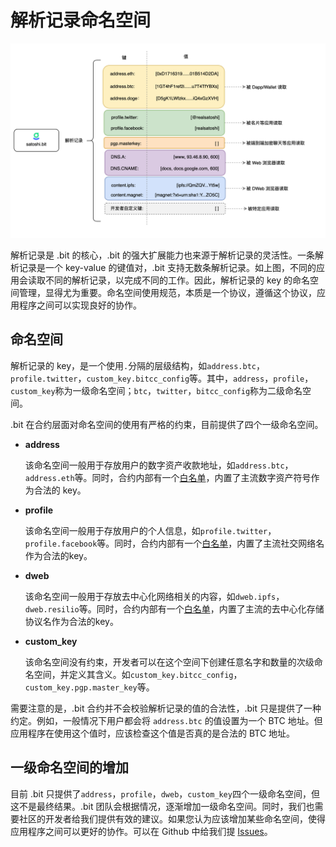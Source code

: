 # 解析记录命名空间



<img src="./image-20210718170837330.png" alt=".bit 解析记录" style="zoom:50%;" />



解析记录是 .bit 的核心，.bit 的强大扩展能力也来源于解析记录的灵活性。一条解析记录是一个 key-value 的键值对，.bit 支持无数条解析记录。如上图，不同的应用会读取不同的解析记录，以完成不同的工作。因此，解析记录的 key 的命名空间管理，显得尤为重要。命名空间使用规范，本质是一个协议，遵循这个协议，应用程序之间可以实现良好的协作。



## 命名空间

解析记录的 key，是一个使用`.`分隔的层级结构，如`address.btc`，`profile.twitter`，`custom_key.bitcc_config`等。其中，`address`，`profile`，`custom_key`称为一级命名空间；`btc`，`twitter`，`bitcc_config`称为二级命名空间。



.bit 在合约层面对命名空间的使用有严格的约束，目前提供了四个一级命名空间。

* **address**

  该命名空间一般用于存放用户的数字资产收款地址，如`address.btc`，`address.eth`等。同时，合约内部有一个[白名单](https://github.com/DeAccountSystems/cell-data-generator/blob/master/data/record_key_namespace.txt)，内置了主流数字资产符号作为合法的 key。

* **profile**

  该命名空间一般用于存放用户的个人信息，如`profile.twitter`，`profile.facebook`等。同时，合约内部有一个[白名单](https://github.com/DeAccountSystems/cell-data-generator/blob/master/data/record_key_namespace.txt)，内置了主流社交网络名作为合法的key。

* **dweb**

  该命名空间一般用于存放去中心化网络相关的内容，如`dweb.ipfs`，`dweb.resilio`等。同时，合约内部有一个[白名单](https://github.com/DeAccountSystems/cell-data-generator/blob/master/data/record_key_namespace.txt)，内置了主流的去中心化存储协议名作为合法的key。

* **custom_key**

  该命名空间没有约束，开发者可以在这个空间下创建任意名字和数量的次级命名空间，并定义其含义。如`custom_key.bitcc_config`，`custom_key.pgp.master_key`等。 



需要注意的是，.bit 合约并不会校验解析记录的值的合法性，.bit 只是提供了一种约定。例如，一般情况下用户都会将 `address.btc` 的值设置为一个 BTC 地址。但应用程序在使用这个值时，应该检查这个值是否真的是合法的 BTC 地址。



## 一级命名空间的增加

目前 .bit 只提供了`address`，`profile`，`dweb`，`custom_key`四个一级命名空间，但这不是最终结果。.bit 团队会根据情况，逐渐增加一级命名空间。同时，我们也需要社区的开发者给我们提供有效的建议。如果您认为应该增加某些命名空间，使得应用程序之间可以更好的协作。可以在 Github 中给我们提 [Issues](https://github.com/DeAccountSystems/das-contracts/issues)。







